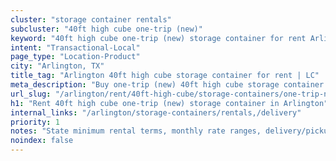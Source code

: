 ```yaml
---
cluster: "storage container rentals"
subcluster: "40ft high cube one-trip (new)"
keyword: "40ft high cube one-trip (new) storage container for rent Arlington, TX"
intent: "Transactional-Local"
page_type: "Location-Product"
city: "Arlington, TX"
title_tag: "Arlington 40ft high cube storage container for rent | LC"
meta_description: "Buy one-trip (new) 40ft high cube storage container rent with local delivery in Arlington, TX. LC Container — local Since 2003. Request a fast quote today."
url_slug: "/arlington/rent/40ft-high-cube/storage-containers/one-trip-new"
h1: "Rent 40ft high cube one-trip (new) storage container in Arlington"
internal_links: "/arlington/storage-containers/rentals,/delivery"
priority: 1
notes: "State minimum rental terms, monthly rate ranges, delivery/pickup fees, service area."
noindex: false
---
```


<!-- TODO: Add unique city/inventory copy, images, and internal links here. -->
